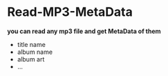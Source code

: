 # Read-MP3-MetaData

__you can read any mp3 file and get MetaData of them__
* title name
* album name
* album art
* ...
